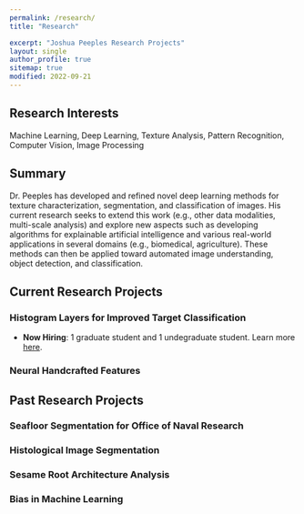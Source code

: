 ```yaml
---
permalink: /research/
title: "Research"

excerpt: "Joshua Peeples Research Projects"
layout: single
author_profile: true
sitemap: true
modified: 2022-09-21
---
```

## Research Interests
 Machine Learning, Deep Learning, Texture Analysis, Pattern Recognition, Computer Vision, Image Processing

## Summary
 Dr. Peeples has developed and refined novel deep learning methods for texture characterization, segmentation, and classification of images. His current research seeks to extend this work (e.g., other data modalities, multi-scale analysis) and explore new aspects such as developing algorithms for explainable artificial intelligence and various real-world applications in several domains (e.g., biomedical, agriculture). These methods can then be applied toward automated image understanding, object detection, and classification. 

## Current Research Projects

### Histogram Layers for Improved Target Classification
* **Now Hiring**: 1 graduate student and 1 undegraduate student. Learn more [here](/documents/Histogram_Layers_for_Improved_Target_Classification.pdf).

### Neural Handcrafted Features

## Past Research Projects

### Seafloor Segmentation for Office of Naval Research

### Histological Image Segmentation

### Sesame Root Architecture Analysis

### Bias in Machine Learning

